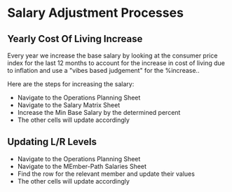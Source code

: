 # Salary Adjustment Processes

## Yearly Cost Of Living Increase

Every year we increase the base salary by looking at the consumer price index for the last 12 months to account for the increase in cost of living due to inflation and use a "vibes based judgement" for the %increase..

Here are the steps for increasing the salary:

- Navigate to the Operations Planning Sheet
- Navigate to the Salary Matrix Sheet
- Increase the Min Base Salary by the determined percent
- The other cells will update accordingly

## Updating L/R Levels

- Navigate to the Operations Planning Sheet
- Navigate to the MEmber-Path Salaries Sheet
- Find the row for the relevant member and update their values
- The other cells will update accordingly